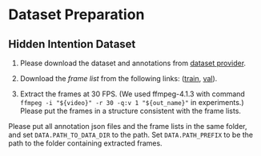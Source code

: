 # Dataset Preparation

## Hidden Intention Dataset
1. Please download the dataset and annotations from [dataset provider](https://drive.google.com/drive/folders/1Yumk_BocNC7E64NekdPfT0nme5BX66g9?usp=drive_link).

2. Download the *frame list* from the following links: ([train](https://drive.google.com/drive/folders/10qFCFoYguZ1WWP93JzC4IJg8leEP3TQy?usp=drive_link), [val](https://drive.google.com/drive/folders/10qFCFoYguZ1WWP93JzC4IJg8leEP3TQy?usp=drive_link)).

3. Extract the frames at 30 FPS. (We used ffmpeg-4.1.3 with command
`ffmpeg -i "${video}" -r 30 -q:v 1 "${out_name}"`
   in experiments.) Please put the frames in a structure consistent with the frame lists.


Please put all annotation json files and the frame lists in the same folder, and set `DATA.PATH_TO_DATA_DIR` to the path. Set `DATA.PATH_PREFIX` to be the path to the folder containing extracted frames.
